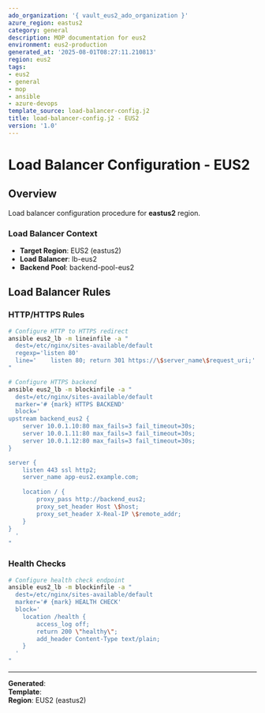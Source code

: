 ```yaml
---
ado_organization: '{ vault_eus2_ado_organization }'
azure_region: eastus2
category: general
description: MOP documentation for eus2
environment: eus2-production
generated_at: '2025-08-01T08:27:11.210813'
region: eus2
tags:
- eus2
- general
- mop
- ansible
- azure-devops
template_source: load-balancer-config.j2
title: load-balancer-config.j2 - EUS2
version: '1.0'
---
```



# Load Balancer Configuration - EUS2

## Overview

Load balancer configuration procedure for **eastus2** region.

### Load Balancer Context

- **Target Region**: EUS2 (eastus2)
- **Load Balancer**: lb-eus2
- **Backend Pool**: backend-pool-eus2

## Load Balancer Rules

### HTTP/HTTPS Rules
```bash
# Configure HTTP to HTTPS redirect
ansible eus2_lb -m lineinfile -a "
  dest=/etc/nginx/sites-available/default
  regexp='listen 80'
  line='    listen 80; return 301 https://\$server_name\$request_uri;'
"

# Configure HTTPS backend
ansible eus2_lb -m blockinfile -a "
  dest=/etc/nginx/sites-available/default
  marker='# {mark} HTTPS BACKEND'
  block='
upstream backend_eus2 {
    server 10.0.1.10:80 max_fails=3 fail_timeout=30s;
    server 10.0.1.11:80 max_fails=3 fail_timeout=30s;
    server 10.0.1.12:80 max_fails=3 fail_timeout=30s;
}

server {
    listen 443 ssl http2;
    server_name app-eus2.example.com;
    
    location / {
        proxy_pass http://backend_eus2;
        proxy_set_header Host \$host;
        proxy_set_header X-Real-IP \$remote_addr;
    }
}
  '
"
```

### Health Checks
```bash
# Configure health check endpoint
ansible eus2_lb -m blockinfile -a "
  dest=/etc/nginx/sites-available/default
  marker='# {mark} HEALTH CHECK'
  block='
    location /health {
        access_log off;
        return 200 \"healthy\";
        add_header Content-Type text/plain;
    }
  '
"
```

---

**Generated**:   
**Template**:   
**Region**: EUS2 (eastus2)
